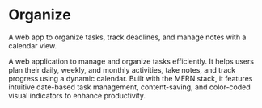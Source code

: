 # Organize
A web app to organize tasks, track deadlines, and manage notes with a calendar view.

A web application to manage and organize tasks efficiently. It helps users plan their daily, weekly, and monthly activities, take notes, and track progress using a dynamic calendar. Built with the MERN stack, it features intuitive date-based task management, content-saving, and color-coded visual indicators to enhance productivity.
